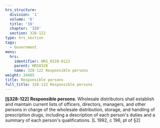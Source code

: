 ```yaml
---
hrs_structure:
  division: '1'
  volume: '6'
  title: '19'
  chapter: '328'
  section: 328-122
type: hrs_section
tags:
  - Government
menu:
  hrs:
    identifier: HRS_0328-0122
    parent: HRS0328
    name: 328-122 Responsible persons
weight: 34485
title: Responsible persons
full_title: 328-122 Responsible persons
---
```

**[§328-122]** **Responsible persons.** Wholesale distributors shall establish and maintain current lists of officers, directors, managers, and other persons in charge of the wholesale distribution, storage, and handling of prescription drugs, including a description of each person's duties and a summary of each person's qualifications. [L 1992, c 196, pt of §2]